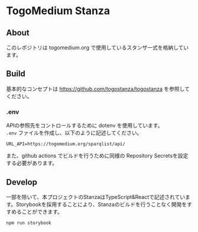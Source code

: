 # TogoMedium Stanza

## About
このレポジトリは togomedium.org で使用しているスタンザ一式を格納しています。

## Build
基本的なコンセプトは https://github.com/togostanza/togostanza を参照してください。

### .env
APIの参照先をコントロールするために dotenv を使用しています。  
`.env` ファイルを作成し、以下のように記述してください。
```
URL_API=https://togomedium.org/sparqlist/api/
```
また、github actions でビルドを行うために同様の Repository Secretsを設定する必要があります。

## Develop
一部を除いて、本プロジェクトのStanzaはTypeScript&Reactで記述されています。Storybookを採用することにより、Stanzaのビルドを行うことなく開発をすすめることができます。
```
npm run storybook
```

